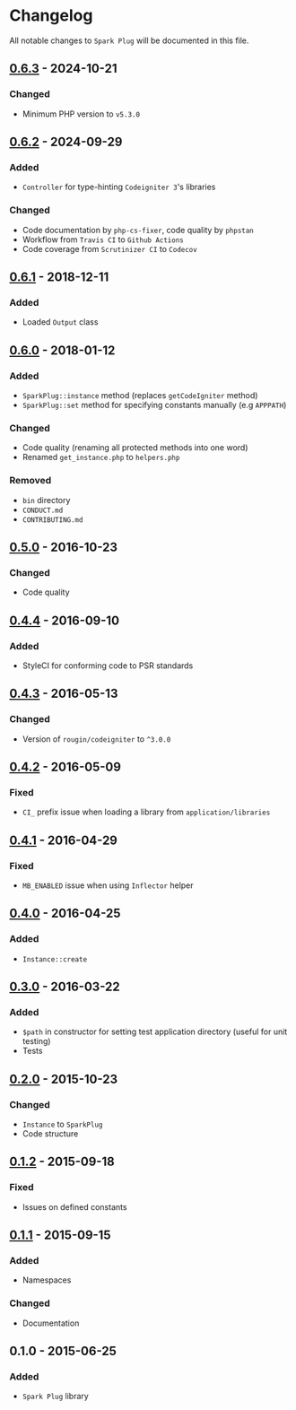 # Changelog

All notable changes to `Spark Plug` will be documented in this file.

## [0.6.3](https://github.com/rougin/spark-plug/compare/v0.6.2...v0.6.3) - 2024-10-21

### Changed
- Minimum PHP version to `v5.3.0`

## [0.6.2](https://github.com/rougin/spark-plug/compare/v0.6.1...v0.6.2) - 2024-09-29

### Added
- `Controller` for type-hinting `Codeigniter 3`'s libraries

### Changed
- Code documentation by `php-cs-fixer`, code quality by `phpstan`
- Workflow from `Travis CI` to `Github Actions`
- Code coverage from `Scrutinizer CI` to `Codecov`

## [0.6.1](https://github.com/rougin/spark-plug/compare/v0.6.0...v0.6.1) - 2018-12-11

### Added
- Loaded `Output` class

## [0.6.0](https://github.com/rougin/spark-plug/compare/v0.5.0...v0.6.0) - 2018-01-12

### Added
- `SparkPlug::instance` method (replaces `getCodeIgniter` method)
- `SparkPlug::set` method for specifying constants manually (e.g `APPPATH`)

### Changed
- Code quality (renaming all protected methods into one word)
- Renamed `get_instance.php` to `helpers.php`

### Removed
- `bin` directory
- `CONDUCT.md`
- `CONTRIBUTING.md`

## [0.5.0](https://github.com/rougin/spark-plug/compare/v0.4.4...v0.5.0) - 2016-10-23

### Changed
- Code quality

## [0.4.4](https://github.com/rougin/spark-plug/compare/v0.4.3...v0.4.4) - 2016-09-10

### Added
- StyleCI for conforming code to PSR standards

## [0.4.3](https://github.com/rougin/spark-plug/compare/v0.4.2...v0.4.3) - 2016-05-13

### Changed
- Version of `rougin/codeigniter` to `^3.0.0`

## [0.4.2](https://github.com/rougin/spark-plug/compare/v0.4.1...v0.4.2) - 2016-05-09

### Fixed
- `CI_` prefix issue when loading a library from `application/libraries`

## [0.4.1](https://github.com/rougin/spark-plug/compare/v0.4.0...v0.4.1) - 2016-04-29

### Fixed
- `MB_ENABLED` issue when using `Inflector` helper

## [0.4.0](https://github.com/rougin/spark-plug/compare/v0.3.0...v0.4.0) - 2016-04-25

### Added
- `Instance::create`

## [0.3.0](https://github.com/rougin/spark-plug/compare/v0.2.0...v0.3.0) - 2016-03-22

### Added
- `$path` in constructor for setting test application directory (useful for unit testing)
- Tests

## [0.2.0](https://github.com/rougin/spark-plug/compare/v0.1.2...v0.2.0) - 2015-10-23

### Changed
- `Instance` to `SparkPlug`
- Code structure

## [0.1.2](https://github.com/rougin/spark-plug/compare/v0.1.1...v0.1.2) - 2015-09-18

### Fixed
- Issues on defined constants

## [0.1.1](https://github.com/rougin/spark-plug/compare/v0.1.0...v0.1.1) - 2015-09-15

### Added
- Namespaces

### Changed
- Documentation

## 0.1.0 - 2015-06-25

### Added
- `Spark Plug` library